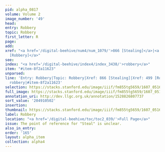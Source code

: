 ```yaml
---
pid: alpha_0817
volume: Volume 2
image_number: '49'
head:
entry: Robbery
topic: Robbery
first_letter: R
page:
add:
xref: "<a href='/digital-beehive/num4/num_1079/'>866 [Stealing]</a>|<a href='/digital-beehive/num2/num_0628/'>499
  [Robbery]</a>"
see:
index: "<a href='/digital-beehive/index4/index_3438/'>robbery</a>"
item: "#item-8f2a11623"
unparsed:
line: 'Entry: Robbery|Topic: Robbery|Xref: 866 [Stealing]|Xref: 499 [Robbery]|Index:
  robbery|#item-8f2a11623'
selection: https://stacks.stanford.edu/image/iiif/fm855tg5659/1607_0516/240,502,3073,576/full/0/default.jpg
full_image: https://stacks.stanford.edu/image/iiif/fm855tg5659/1607_0516/full/full/0/default.jpg
annotation_uri: http://dev.llgc.org.uk/annotation/1528826807737
sort_value: '204910502'
insertion:
thumbnail: https://stacks.stanford.edu/image/iiif/fm855tg5659/1607_0516/240,502,600,180/250,/0/default.jpg
label: Robbery
location: "<a href='/digital-beehive/toc/toc2_039/'>Full Page</a>"
issue: The point of reference for "Steal" is unclear.
also_in_entry:
order: '165'
layout: alpha_item
collection: alpha4
---
```


